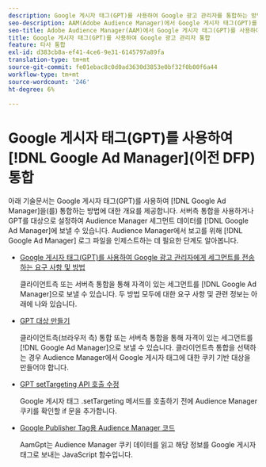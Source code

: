 ```yaml
---
description: Google 게시자 태그(GPT)를 사용하여 Google 광고 관리자를 통합하는 방법에 대한 개요입니다.
seo-description: AAM(Adobe Audience Manager)에서 Google 게시자 태그(GPT)를 사용하여 Google 광고 관리자를 통합하는 방법에 대한 개요입니다.
seo-title: Adobe Audience Manager(AAM)에서 Google 게시자 태그(GPT)를 사용하여 Google 광고 관리자 통합
title: Google 게시자 태그(GPT)를 사용하여 Google 광고 관리자 통합
feature: 타사 통합
exl-id: d383cb8a-ef41-4ce6-9e31-6145797a89fa
translation-type: tm+mt
source-git-commit: fe01ebac8c0d0ad3630d3853e0bf32f0b00f6a44
workflow-type: tm+mt
source-wordcount: '246'
ht-degree: 6%

---
```


# Google 게시자 태그(GPT)를 사용하여 [!DNL Google Ad Manager](이전 DFP) 통합

아래 기술문서는 Google 게시자 태그(GPT)를 사용하여 [!DNL Google Ad Manager]을(를) 통합하는 방법에 대한 개요를 제공합니다. 서버측 통합을 사용하거나 GPT를 대상으로 설정하여 Audience Manager 세그먼트 데이터를 [!DNL Google Ad Manager]에 보낼 수 있습니다. Audience Manager에서 보고를 위해 [!DNL Google Ad Manager] 로그 파일을 인제스트하는 데 필요한 단계도 알아봅니다.

* [Google 게시자 태그(GPT)를 사용하여 Google 광고 관리자에게 세그먼트를 전송하는 요구 사항 및 방법](/help/using/integration/gpt-aam-destination/gpt-aam-requirements.md)

   클라이언트측 또는 서버측 통합을 통해 자격이 있는 세그먼트를 [!DNL Google Ad Manager]으로 보낼 수 있습니다. 두 방법 모두에 대한 요구 사항 및 관련 정보는 아래에 나와 있습니다.

* [GPT 대상 만들기](/help/using/integration/gpt-aam-destination/gpt-aam-create-destination.md)

   클라이언트측(브라우저 측) 통합 또는 서버측 통합을 통해 자격이 있는 세그먼트를 [!DNL Google Ad Manager]으로 보낼 수 있습니다. 클라이언트측 통합을 선택하는 경우 Audience Manager에서 Google 게시자 태그에 대한 쿠키 기반 대상을 만들어야 합니다.

* [GPT setTargeting API 호출 수정](/help/using/integration/gpt-aam-destination/gpt-aam-modify-api.md)

   Google 게시자 태그 .setTargeting 메서드를 호출하기 전에 Audience Manager 쿠키를 확인할 if 문을 추가합니다.

* [Google Publisher Tag용 Audience Manager 코드](/help/using/integration/gpt-aam-destination/gpt-aam-aamgpt-code.md)

   AamGpt는 Audience Manager 쿠키 데이터를 읽고 해당 정보를 Google 게시자 태그로 보내는 JavaScript 함수입니다.
